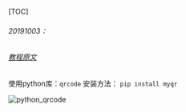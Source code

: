 [TOC]

###### 20191003：

###### [教程原文](https://mp.weixin.qq.com/s/ibKfSyVTKom4DOdwcF9nFw)

使用python库：`qrcode`     安装方法：	`pip install myqr` 

![python_qrcode](E:\Git\markdownLog\Python\python_qrcode.png)